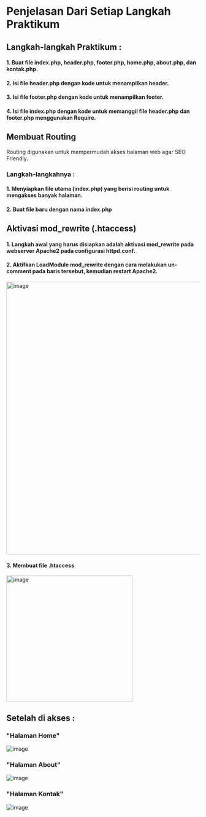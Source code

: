 # Penjelasan Dari Setiap Langkah Praktikum



## Langkah-langkah Praktikum :

#### 1. Buat file index.php, header.php, footer.php, home.php, about.php, dan kontak.php.
#### 2. Isi file header.php dengan kode untuk menampilkan header.
#### 3. Isi file footer.php dengan kode untuk menampilkan footer.
#### 4. Isi file index.php dengan kode untuk memanggil file header.php dan footer.php menggunakan Require. 



## Membuat Routing

Routing digunakan untuk mempermudah akses halaman web agar SEO Friendly.
### Langkah-langkahnya :

#### 1. Menyiapkan file utama (index.php) yang berisi routing untuk mengakses banyak halaman.

#### 2. Buat file baru dengan nama index.php



## Aktivasi mod_rewrite (.htaccess)

#### 1. Langkah awal yang harus disiapkan adalah aktivasi mod_rewrite pada webserver Apache2 pada configurasi httpd.conf.

#### 2. Aktifkan LoadModule mod_rewrite dengan cara melakukan un-comment pada baris tersebut, kemudian restart Apache2.

<img width="711" alt="image" src="https://user-images.githubusercontent.com/127643042/229265010-5ba527d0-cb89-4e58-97bf-1966cdf054bb.png">

#### 3. Membuat file .htaccess

<img width="329" alt="image" src="https://user-images.githubusercontent.com/127643042/229265100-94044135-2a40-41e3-b6d1-ef24e5e13e05.png">



## Setelah di akses :

### "Halaman Home"

![image](https://user-images.githubusercontent.com/127643042/229265126-0e8f330e-fed2-49d7-9a0c-a004118dfa8c.png)


### "Halaman About"

![image](https://user-images.githubusercontent.com/127643042/229265133-16161f1f-d251-46fb-a6a9-168811fd9a64.png)


### "Halaman Kontak"

![image](https://user-images.githubusercontent.com/127643042/229265141-09a6ad9f-f3dd-4252-8d98-5eecbfb8b8a5.png)




